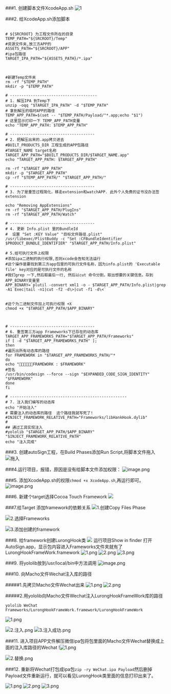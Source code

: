 ###1. 创建脚本文件XcodeApp.sh
![1](https://upload-images.jianshu.io/upload_images/1464492-bc940d692a9649ed.png?imageMogr2/auto-orient/strip%7CimageView2/2/w/1240)

###2. 给XcodeApp.sh添加脚本
```

# ${SRCROOT} 为工程文件所在的目录
TEMP_PATH="${SRCROOT}/Temp"
#资源文件夹,放三方APP的
ASSETS_PATH="${SRCROOT}/APP"
#ipa包路径
TARGET_IPA_PATH="${ASSETS_PATH}/*.ipa"



#新建Temp文件夹
rm -rf "$TEMP_PATH"
mkdir -p "$TEMP_PATH"

# --------------------------------------
# 1. 解压IPA 到Temp下
unzip -oqq "$TARGET_IPA_PATH" -d "$TEMP_PATH"
# 拿到解压的临时APP的路径
TEMP_APP_PATH=$(set -- "$TEMP_PATH/Payload/"*.app;echo "$1")
# 这里显示打印一下 TEMP_APP_PATH变量
echo "TEMP_APP_PATH: $TEMP_APP_PATH"

# -------------------------------------
# 2. 把解压出来的.app拷贝进去
#BUILT_PRODUCTS_DIR 工程生成的APP包路径
#TARGET_NAME target名称
TARGET_APP_PATH="$BUILT_PRODUCTS_DIR/$TARGET_NAME.app"
echo "TARGET_APP_PATH: $TARGET_APP_PATH"

rm -rf "$TARGET_APP_PATH"
mkdir -p "$TARGET_APP_PATH"
cp -rf "$TEMP_APP_PATH/" "$TARGET_APP_PATH/"

# -------------------------------------
# 3. 为了是重签过程简化，移走extension和watchAPP. 此外个人免费的证书没办法签extension

echo "Removing AppExtensions"
rm -rf "$TARGET_APP_PATH/PlugIns"
rm -rf "$TARGET_APP_PATH/Watch"

# -------------------------------------
# 4. 更新 Info.plist 里的BundleId
#  设置 "Set :KEY Value" "目标文件路径.plist"
/usr/libexec/PlistBuddy -c "Set :CFBundleIdentifier $PRODUCT_BUNDLE_IDENTIFIER" "$TARGET_APP_PATH/Info.plist"

# 5.给可执行文件上权限
#添加ipa二进制的执行权限,否则xcode会告知无法运行
#这个操作是要找到第三方app包里的可执行文件名称，因为info.plist的 'Executable file' key对应的是可执行文件的名称
#我们grep 一下,然后取最后一行, 然后以cut 命令分割，取出想要的关键信息。存到APP_BINARY变量里
APP_BINARY=`plutil -convert xml1 -o - $TARGET_APP_PATH/Info.plist|grep -A1 Exec|tail -n1|cut -f2 -d\>|cut -f1 -d\<`


#这个为二进制文件加上可执行权限 +X
chmod +x "$TARGET_APP_PATH/$APP_BINARY"



# -------------------------------------
# 6. 重签第三方app Frameworks下已存在的动态库
TARGET_APP_FRAMEWORKS_PATH="$TARGET_APP_PATH/Frameworks"
if [ -d "$TARGET_APP_FRAMEWORKS_PATH" ];
then
#遍历出所有动态库的路径
for FRAMEWORK in "$TARGET_APP_FRAMEWORKS_PATH/"*
do
echo "🍺🍺🍺🍺🍺🍺FRAMEWORK : $FRAMEWORK"
#签名
/usr/bin/codesign --force --sign "$EXPANDED_CODE_SIGN_IDENTITY" "$FRAMEWORK"
done
fi

# ---------------------------------------------------
# 7. 注入我们编写的动态库
echo "开始注入"
# 需要注入的动态库的路径  这个路径我就写死了!
#INJECT_FRAMEWORK_RELATIVE_PATH="Frameworks/libHankHook.dylib"
#
## 通过工具实现注入
#yololib "$TARGET_APP_PATH/$APP_BINARY" "$INJECT_FRAMEWORK_RELATIVE_PATH"
echo "注入完成"

```
###3. 创建autoSign工程，在Build Phases添加Run Script,将脚本文件拖入
![拖入](https://upload-images.jianshu.io/upload_images/1464492-cfa29af0a6a108a6.png?imageMogr2/auto-orient/strip%7CimageView2/2/w/1240)

###4.运行项目，报错，原因是没有给脚本文件添加权限：
![image.png](https://upload-images.jianshu.io/upload_images/1464492-43c54480b904cd3a.png?imageMogr2/auto-orient/strip%7CimageView2/2/w/1240)

###5. 添加XcodeApp.sh的权限`chmod +x XcodeApp.sh`,再运行即可。
![image.png](https://upload-images.jianshu.io/upload_images/1464492-e317dd46df437450.png?imageMogr2/auto-orient/strip%7CimageView2/2/w/1240)

###6. 新建个target选择Cocoa Touch Framework
![](https://upload-images.jianshu.io/upload_images/1464492-da37bd4c278243e7.png?imageMogr2/auto-orient/strip%7CimageView2/2/w/1240)

###7.给Target 添加framework的依赖关系
![1.创建Copy Files Phase](https://upload-images.jianshu.io/upload_images/1464492-39d740171f98793f.png?imageMogr2/auto-orient/strip%7CimageView2/2/w/1240)

![2.选择Frameworks](https://upload-images.jianshu.io/upload_images/1464492-cc4107e222b0335c.png?imageMogr2/auto-orient/strip%7CimageView2/2/w/1240)

![3.添加创建的framework](https://upload-images.jianshu.io/upload_images/1464492-8c9af3bf83cc16d3.png?imageMogr2/auto-orient/strip%7CimageView2/2/w/1240)

###8. 给framework创建LurongHook类
![](https://upload-images.jianshu.io/upload_images/1464492-12d8f92c2da1ac03.png?imageMogr2/auto-orient/strip%7CimageView2/2/w/1240)
运行项目Show in finder 打开AutoSign.app，显示包内容进入Frameworks文件夹就有了LurongHookFrameWork.framework
![1.png](https://upload-images.jianshu.io/upload_images/1464492-dcad498a3e8731ea.png?imageMogr2/auto-orient/strip%7CimageView2/2/w/1240)
![2.png](https://upload-images.jianshu.io/upload_images/1464492-cb6ab2d720833da7.png?imageMogr2/auto-orient/strip%7CimageView2/2/w/1240)
![3.png](https://upload-images.jianshu.io/upload_images/1464492-3d6d9de4edc8b3e5.png?imageMogr2/auto-orient/strip%7CimageView2/2/w/1240)


###9. 将yololib放到/usr/local/bin中方法调用
![image.png](https://upload-images.jianshu.io/upload_images/1464492-0cd14632b52bbc0a.png?imageMogr2/auto-orient/strip%7CimageView2/2/w/1240)


###10. 向Macho文件Wechat注入库的路径

#####1.先拷贝Macho文件Wechat出来
![1.png](https://upload-images.jianshu.io/upload_images/1464492-ec609c68f7b0f225.png?imageMogr2/auto-orient/strip%7CimageView2/2/w/1240)
![2.png](https://upload-images.jianshu.io/upload_images/1464492-3f24359e9d040c7c.png?imageMogr2/auto-orient/strip%7CimageView2/2/w/1240)

#####2.用yololib向Macho文件Wechat注入LurongHookFrameWork库的路径
```
yololib WeChat Frameworks/LurongHookFrameWork.framework/LurongHookFrameWork
```
![1.png](https://upload-images.jianshu.io/upload_images/1464492-e6ecc7e4c0a9d0ac.png?imageMogr2/auto-orient/strip%7CimageView2/2/w/1240)

![2.注入.png](https://upload-images.jianshu.io/upload_images/1464492-56bc068c70058932.png?imageMogr2/auto-orient/strip%7CimageView2/2/w/1240)
![3.注入成功.png](https://upload-images.jianshu.io/upload_images/1464492-9f9262ac21d9b43f.png?imageMogr2/auto-orient/strip%7CimageView2/2/w/1240)

###11. 进入项目APP文件解压微信ipa包将包里面的Macho文件Wechat替换成上面的注入库路径的Wechat
!![1.png](https://upload-images.jianshu.io/upload_images/1464492-4875644f38cd1623.png?imageMogr2/auto-orient/strip%7CimageView2/2/w/1240)

![2.替换.png](https://upload-images.jianshu.io/upload_images/1464492-e683eac0f41a752f.png?imageMogr2/auto-orient/strip%7CimageView2/2/w/1240)

###12. 重新将Wechat打包成ipa包`zip -ry WeChat.ipa Payload`然后删掉Payload文件重新运行，就可以看见LurongHook类里面的信息打印出来了。

![1.png](https://upload-images.jianshu.io/upload_images/1464492-b0cb497eefa0a606.png?imageMogr2/auto-orient/strip%7CimageView2/2/w/1240)
![2.png](https://upload-images.jianshu.io/upload_images/1464492-79883db1fda8fa1b.png?imageMogr2/auto-orient/strip%7CimageView2/2/w/1240)
![3.png](https://upload-images.jianshu.io/upload_images/1464492-f165af97e2dea98b.png?imageMogr2/auto-orient/strip%7CimageView2/2/w/1240)




